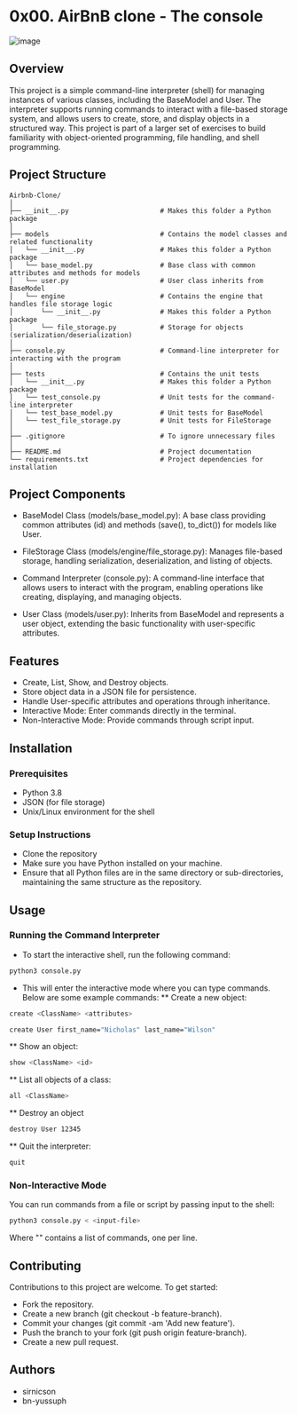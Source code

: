 # 0x00. AirBnB clone - The console

![image](https://github.com/user-attachments/assets/0cff691f-5e4a-4cc2-9c94-401e86ef2402)

## Overview
This project is a simple command-line interpreter (shell) for managing instances of various classes, including the BaseModel and User. The interpreter supports running commands to interact with a file-based storage system, and allows users to create, store, and display objects in a structured way. This project is part of a larger set of exercises to build familiarity with object-oriented programming, file handling, and shell programming.

## Project Structure

```plaintext
Airbnb-Clone/
│
├── __init__.py                       # Makes this folder a Python package
│
├── models                            # Contains the model classes and related functionality
│   └── __init__.py                   # Makes this folder a Python package
│   └── base_model.py                 # Base class with common attributes and methods for models
│   └── user.py                       # User class inherits from BaseModel
│   └── engine                        # Contains the engine that handles file storage logic
│       └── __init__.py               # Makes this folder a Python package
│       └── file_storage.py           # Storage for objects (serialization/deserialization)
│
├── console.py                        # Command-line interpreter for interacting with the program
│
├── tests                             # Contains the unit tests
│   └── __init__.py                   # Makes this folder a Python package
│   └── test_console.py               # Unit tests for the command-line interpreter
│   └── test_base_model.py            # Unit tests for BaseModel
│   └── test_file_storage.py          # Unit tests for FileStorage
│
├── .gitignore                        # To ignore unnecessary files
│
├── README.md                         # Project documentation
└── requirements.txt                  # Project dependencies for installation
```


## Project Components

- BaseModel Class (models/base_model.py):
A base class providing common attributes (id) and methods (save(), to_dict()) for models like User.

- FileStorage Class (models/engine/file_storage.py):
Manages file-based storage, handling serialization, deserialization, and listing of objects.

- Command Interpreter (console.py):
A command-line interface that allows users to interact with the program, enabling operations like creating, displaying, and managing objects.

- User Class (models/user.py):
Inherits from BaseModel and represents a user object, extending the basic functionality with user-specific attributes.


## Features

- Create, List, Show, and Destroy objects.
- Store object data in a JSON file for persistence.
- Handle User-specific attributes and operations through inheritance.
- Interactive Mode: Enter commands directly in the terminal.
- Non-Interactive Mode: Provide commands through script input.


## Installation

### Prerequisites
- Python 3.8
- JSON (for file storage)
- Unix/Linux environment for the shell

### Setup Instructions
- Clone the repository
- Make sure you have Python installed on your machine.
- Ensure that all Python files are in the same directory or sub-directories, maintaining the same structure as the repository.


## Usage

### Running the Command Interpreter

- To start the interactive shell, run the following command:
```bash
python3 console.py
```
- This will enter the interactive mode where you can type commands. Below are some example commands:
** Create a new object:
```bash
create <ClassName> <attributes>
```

```bash
create User first_name="Nicholas" last_name="Wilson"
```

** Show an object:
```bash
show <ClassName> <id>
```

** List all objects of a class:
```bash
all <ClassName>
```

** Destroy an object
```bash
destroy User 12345
```

** Quit the interpreter:
```bash
quit
```

### Non-Interactive Mode

You can run commands from a file or script by passing input to the shell:
```bash
python3 console.py < <input-file>
```

Where "<input-file>" contains a list of commands, one per line.


## Contributing
Contributions to this project are welcome. To get started:

- Fork the repository.
- Create a new branch (git checkout -b feature-branch).
- Commit your changes (git commit -am 'Add new feature').
- Push the branch to your fork (git push origin feature-branch).
- Create a new pull request.


## Authors
- sirnicson
- bn-yussuph
